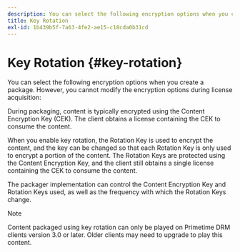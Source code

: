 ```yaml
---
description: You can select the following encryption options when you create a package. However, you cannot modify the encryption options during license acquisition 
title: Key Rotation
exl-id: 1b439b5f-7a63-4fe2-ae15-c18cda0b31cd
---
```

# Key Rotation {#key-rotation}

You can select the following encryption options when you create a package. However, you cannot modify the encryption options during license acquisition:

During packaging, content is typically encrypted using the Content Encryption Key (CEK). The client obtains a license containing the CEK to consume the content.

When you enable key rotation, the Rotation Key is used to encrypt the content, and the key can be changed so that each Rotation Key is only used to encrypt a portion of the content. The Rotation Keys are protected using the Content Encryption Key, and the client still obtains a single license containing the CEK to consume the content.

The packager implementation can control the Content Encryption Key and Rotation Keys used, as well as the frequency with which the Rotation Keys change.

>[!NOTE]
>
>Content packaged using key rotation can only be played on Primetime DRM clients version 3.0 or later. Older clients may need to upgrade to play this content.
